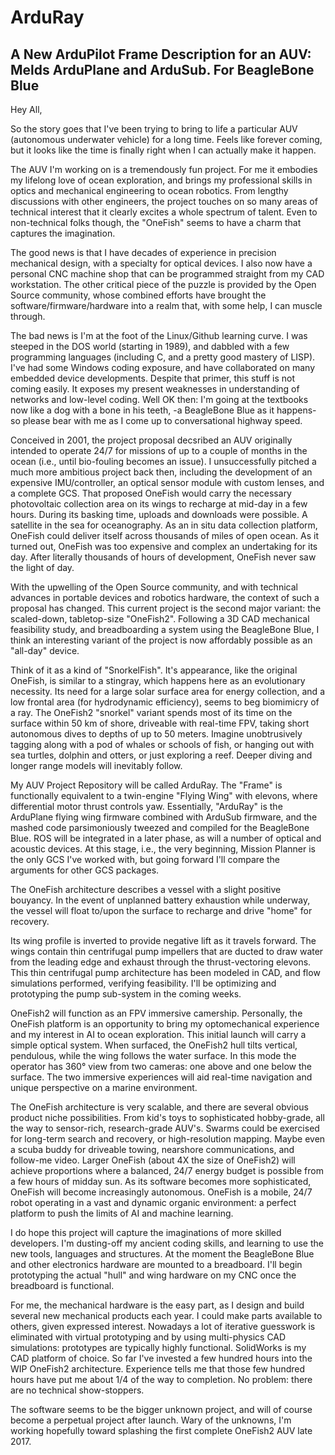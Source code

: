 # ArduRay
## A New ArduPilot Frame Description for an AUV: Melds ArduPlane and ArduSub. For BeagleBone Blue


Hey All,

So the story goes that I've been trying to bring to life a particular AUV (autonomous underwater vehicle) for a long time. Feels like forever coming, but it looks like the time is finally right when I can actually make it happen.

The AUV I'm working on is a tremendously fun project. For me it embodies my lifelong love of ocean exploration, and brings my professional skills in optics and mechanical engineering to ocean robotics. From lengthy discussions with other engineers, the project touches on so many areas of technical interest that it clearly excites a whole spectrum of talent. Even to non-technical folks though, the "OneFish" seems to have a charm that captures the imagination.

The good news is that I have decades of experience in precision mechanical design, with a specialty for optical devices. I also now have a personal CNC machine shop that can be programmed straight from my CAD workstation. The other critical piece of the puzzle is provided by the Open Source community, whose combined efforts have brought the software/firmware/hardware into a realm that, with some help, I can muscle through.

The bad news is I'm at the foot of the Linux/Github learning curve. I was steeped in the DOS world (starting in 1989), and dabbled with a few programming languages (including C, and a pretty good mastery of LISP). I've had some Windows coding exposure, and have collaborated on many embedded device developments. Despite that primer, this stuff is not coming easily. It exposes my present weaknesses in understanding of networks and low-level coding. Well OK then: I'm going at the textbooks now like a dog with a bone in his teeth, -a BeagleBone Blue as it happens- so please bear with me as I come up to conversational highway speed.

Conceived in 2001, the project proposal decsribed an AUV originally intended to operate 24/7 for missions of up to a couple of months in the ocean (i.e., until bio-fouling becomes an issue). I unsuccessfully pitched a much more ambitious project back then, including the development of an expensive IMU/controller, an optical sensor module with custom lenses, and a complete GCS. That proposed OneFish would carry the necessary photovoltaic collection area on its wings to recharge at mid-day in a few hours. During its basking time, uploads and downloads were possible. A satellite in the sea for oceanography. As an in situ data collection platform, OneFish could deliver itself across thousands of miles of open ocean. As it turned out, OneFish was too expensive and complex an undertaking for its day. After literally thousands of hours of development, OneFish never saw the light of day.

With the upwelling of the Open Source community, and with technical advances in portable devices and robotics hardware, the context of such a proposal has changed. This current project is the second major variant: the scaled-down, tabletop-size "OneFish2". Following a 3D CAD mechanical feasibility study, and breadboarding a system using the BeagleBone Blue, I think an interesting variant of the project is now affordably possible as an "all-day" device.

Think of it as a kind of "SnorkelFish". It's appearance, like the original OneFish, is similar to a stingray, which happens here as an evolutionary necessity. Its need for a large solar surface area for energy collection, and a low frontal area (for hydrodynamic efficiency), seems to beg biomimicry of a ray. The OneFish2 "snorkel" variant spends most of its time on the surface within 50 km of shore, driveable with real-time FPV, taking short autonomous dives to depths of up to 50 meters. Imagine unobtrusively tagging along with a pod of whales or schools of fish, or hanging out with sea turtles, dolphin and otters, or just exploring a reef. Deeper diving and longer range models will inevitably follow.

My AUV Project Repository will be called ArduRay. The "Frame" is functionally equivalent to a twin-engine "Flying Wing" with elevons, where differential motor thrust controls yaw. Essentially, "ArduRay" is the ArduPlane flying wing firmware combined with ArduSub firmware, and the mashed code parsimoniously tweezed and compiled for the BeagleBone Blue. ROS will be integrated in a later phase, as will a number of optical and acoustic devices. At this stage, i.e., the very beginning, Mission Planner is the only GCS I've worked with, but going forward I'll compare the arguments for other GCS packages.

The OneFish architecture describes a vessel with a slight positive bouyancy. In the event of unplanned battery exhaustion while underway, the vessel will float to/upon the surface to recharge and drive "home" for recovery.

Its wing profile is inverted to provide negative lift as it travels forward. The wings contain thin centrifugal pump impellers that are ducted to draw water from the leading edge and exhaust through the thrust-vectoring elevons. This thin centrifugal pump architecture has been modeled in CAD, and flow simulations performed, verifying feasibility. I'll be optimizing and prototyping the pump sub-system in the coming weeks.

OneFish2 will function as an FPV immersive camership. Personally, the OneFish platform is an opportunity to bring my optomechanical experience and my interest in AI to ocean exploration. This initial launch will carry a simple optical system. When surfaced, the OneFish2 hull tilts vertical, pendulous, while the wing follows the water surface. In this mode the operator has 360° view from two cameras: one above and one below the surface. The two immersive experiences will aid real-time navigation and unique perspective on a marine environment. 

The OneFish architecture is very scalable, and there are several obvious product niche possibilities. From kid's toys to sophisticated hobby-grade, all the way to sensor-rich, research-grade AUV's. Swarms could be exercised for long-term search and recovery, or high-resolution mapping. Maybe even a scuba buddy for driveable towing, nearshore communications, and follow-me video. Larger OneFish (about 4X the size of OneFish2) will achieve proportions where a balanced, 24/7 energy budget is possible from a few hours of midday sun. As its software becomes more sophisticated, OneFish will become increasingly autonomous. OneFish is a mobile, 24/7 robot operating in a vast and dynamic organic environment: a perfect platform to push the limits of AI and machine learning.

I do hope this project will capture the imaginations of more skilled developers. I'm dusting-off my ancient coding skills, and learning to use the new tools, languages and structures. At the moment the BeagleBone Blue and other electronics hardware are mounted to a breadboard. I'll begin prototyping the actual "hull" and wing hardware on my CNC once the breadboard is functional.

For me, the mechanical hardware is the easy part, as I design and build several new mechanical products each year. I could make parts available to others, given expressed interest. Nowadays a lot of iterative guesswork is eliminated with virtual prototyping and by using multi-physics CAD simulations: prototypes are typically highly functional. SolidWorks is my CAD platform of choice. So far I've invested a few hundred hours into the WIP OneFish2 architecture. Experience tells me that those few hundred hours have put me about 1/4 of the way to completion. No problem: there are no technical show-stoppers.

The software seems to be the bigger unknown project, and will of course become a perpetual project after launch. Wary of the unknowns, I'm working hopefully toward splashing the first complete OneFish2 AUV late 2017.
